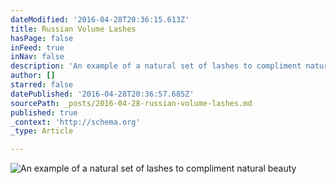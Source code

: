 ```yaml
---
dateModified: '2016-04-28T20:36:15.613Z'
title: Russian Volume Lashes
hasPage: false
inFeed: true
inNav: false
description: 'An example of a natural set of lashes to compliment natural beauty '
author: []
starred: false
datePublished: '2016-04-28T20:36:57.685Z'
sourcePath: _posts/2016-04-28-russian-volume-lashes.md
published: true
_context: 'http://schema.org'
_type: Article

---
```

![An example of a natural set of lashes to compliment natural beauty ](https://the-grid-user-content.s3-us-west-2.amazonaws.com/40a52e8c-6e71-4e30-bf83-1c75c89fab5c.jpg)